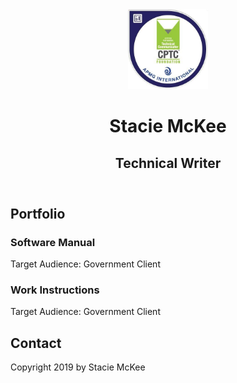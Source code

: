 <html lang="en">
<head>
    <meta charset="UTF-8">
	<style>
img {
  width: 100%;
}
</style>
</head>
	
<body>
  <header id="about">
      <img src="images/cptc.jpg" alt="Certified Professional Technical Communicator" style="width:128px;height:128px;">
        <h1>Stacie McKee</h1>
        <h2>Technical Writer</h2>
  </header>

  <main>
<!-- // Portfolio -->
    <section id="portfolio" class="portfolio">
        <h2>Portfolio</h2>
          <h3>Software Manual</h3>
          <p>Target Audience: Government Client</p>
          <h3>Work Instructions</h3>
          <p>Target Audience: Government Client</p>
    </section>
  </main>
<!-- // Footer and Contact Info -->
  <footer id="contact" class="footer">
      <h2>Contact</h2>
          <a href="mailto:stacie.mckee@gmail.com"><i class="fas fa-envelope"></i></a>
          <a href="#" target="https://www.linkedin.com/in/stacie-mckee-5338154a/"><i class="fab fa-linkedin"></i></a>
        <p>Copyright 2019 by Stacie McKee</p>
    </div>
  </footer>
